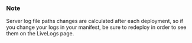 ### Note

Server log file paths changes are calculated after each deployment, so if you change your logs in your manifest, be sure to redeploy in order to see them on the LiveLogs page.



